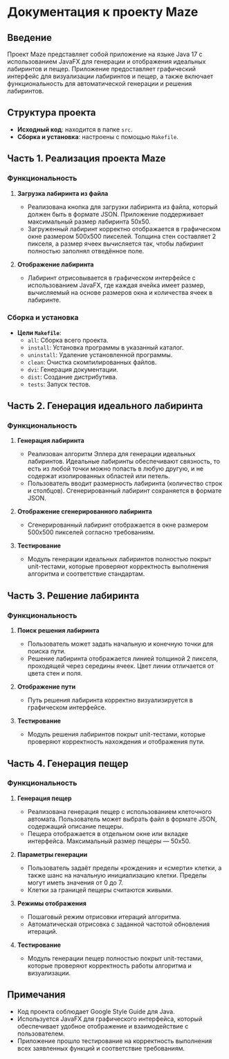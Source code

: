 # Документация к проекту Maze

## Введение

Проект Maze представляет собой приложение на языке Java 17 с использованием JavaFX для генерации и отображения идеальных лабиринтов и пещер. Приложение предоставляет графический интерфейс для визуализации лабиринтов и пещер, а также включает функциональность для автоматической генерации и решения лабиринтов.

## Структура проекта

- **Исходный код**: находится в папке `src`.
- **Сборка и установка**: настроены с помощью `Makefile`.

## Часть 1. Реализация проекта Maze

### Функциональность

1. **Загрузка лабиринта из файла**
   - Реализована кнопка для загрузки лабиринта из файла, который должен быть в формате JSON. Приложение поддерживает максимальный размер лабиринта 50x50.
   - Загруженный лабиринт корректно отображается в графическом окне размером 500x500 пикселей. Толщина стен составляет 2 пикселя, а размер ячеек вычисляется так, чтобы лабиринт полностью заполнял отведённое поле.

2. **Отображение лабиринта**
   - Лабиринт отрисовывается в графическом интерфейсе с использованием JavaFX, где каждая ячейка имеет размер, вычисляемый на основе размеров окна и количества ячеек в лабиринте.

### Сборка и установка

- **Цели `Makefile`**:
  - `all`: Сборка всего проекта.
  - `install`: Установка программы в указанный каталог.
  - `uninstall`: Удаление установленной программы.
  - `clean`: Очистка скомпилированных файлов.
  - `dvi`: Генерация документации.
  - `dist`: Создание дистрибутива.
  - `tests`: Запуск тестов.

## Часть 2. Генерация идеального лабиринта

### Функциональность

1. **Генерация лабиринта**
   - Реализован алгоритм Эллера для генерации идеальных лабиринтов. Идеальные лабиринты обеспечивают связность, то есть из любой точки можно попасть в любую другую, и не содержат изолированных областей или петель.
   - Пользователь вводит размерность лабиринта (количество строк и столбцов). Сгенерированный лабиринт сохраняется в формате JSON.

2. **Отображение сгенерированного лабиринта**
   - Сгенерированный лабиринт отображается в окне размером 500x500 пикселей согласно требованиям.

3. **Тестирование**
   - Модуль генерации идеальных лабиринтов полностью покрыт unit-тестами, которые проверяют корректность выполнения алгоритма и соответствие стандартам.

## Часть 3. Решение лабиринта

### Функциональность

1. **Поиск решения лабиринта**
   - Пользователь может задать начальную и конечную точки для поиска пути.
   - Решение лабиринта отображается линией толщиной 2 пикселя, проходящей через середины ячеек. Цвет линии отличается от цвета стен и поля.

2. **Отображение пути**
   - Путь решения лабиринта корректно визуализируется в графическом интерфейсе.

3. **Тестирование**
   - Модуль решения лабиринтов покрыт unit-тестами, которые проверяют корректность нахождения и отображения пути.

## Часть 4. Генерация пещер

### Функциональность

1. **Генерация пещер**
   - Реализована генерация пещер с использованием клеточного автомата. Пользователь может выбрать файл в формате JSON, содержащий описание пещеры.
   - Пещера отображается в отдельном окне или вкладке интерфейса. Максимальный размер пещеры — 50x50.

2. **Параметры генерации**
   - Пользователь задаёт пределы «рождения» и «смерти» клетки, а также шанс на начальную инициализацию клетки. Пределы могут иметь значения от 0 до 7.
   - Клетки за границей пещеры считаются живыми.

3. **Режимы отображения**
   - Пошаговый режим отрисовки итераций алгоритма.
   - Автоматическая отрисовка с заданной частотой обновления итераций.

4. **Тестирование**
   - Модуль генерации пещер полностью покрыт unit-тестами, которые проверяют корректность работы алгоритма и визуализации.

## Примечания

- Код проекта соблюдает Google Style Guide для Java.
- Используется JavaFX для графического интерфейса, который обеспечивает удобное отображение и взаимодействие с пользователем.
- Приложение прошло тестирование на корректность выполнения всех заявленных функций и соответствие требованиям.

